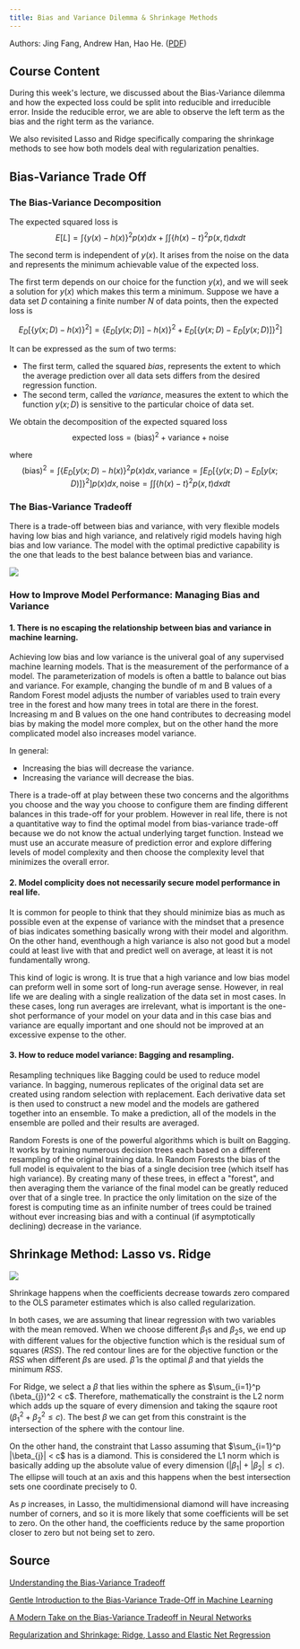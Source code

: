 ```yaml
---
title: Bias and Variance Dilemma & Shrinkage Methods
---
```


Authors: Jing Fang, Andrew Han, Hao He. ([PDF](../../static/a-05-bias-variance.pdf))

## Course Content

During this week's lecture, we discussed about the Bias-Variance dilemma and how the expected loss could be split into reducible and irreducible error. Inside the reducible error, we are able to observe the left term as the bias and the right term as the variance.

We also revisited Lasso and Ridge specifically comparing the shrinkage methods to see how both models deal with regularization penalties.

## Bias-Variance Trade Off

### The Bias-Variance Decomposition

The expected squared loss is $$E[L] = \int \{y(x) - h(x)\}^2p(x)dx + \int \int \{h(x) - t\}^2p(x,t)dxdt$$

The second term is independent of $y(x)$. It arises from the noise on the data and represents the minimum achievable value of the expected loss.

The first term depends on our choice for the function $y(x)$, and we will seek a solution for $y(x)$ which makes this term a minimum. Suppose we have a data set $D$ containing a finite number $N$ of data points, then the expected loss is 

$$E_D[\{y(x;D) - h(x)\}^2] = \{E_D[y(x;D)] - h(x)\}^2 + E_D[\{y(x;D) - E_D[y(x;D)]\}^2]$$ 

It can be expressed as the sum of two terms: 
- The first term, called the squared *bias*, represents the extent to which the average prediction over all data sets differs from the desired regression function. 
- The second term, called the *variance*, measures the extent to which the function $y(x;D)$ is sensitive to the particular choice of data set.

We obtain the decomposition of the expected squared loss
$$\mathrm{ expected\ loss = (bias)^2 + variance + noise }$$

where
$$\mathrm{(bias)}^2 = \int \{E_D[y(x;D) - h(x)\}^2p(x)dx, \mathrm{variance} = \int E_D[\{y(x;D) - E_D[y(x;D)]\}^2]p(x)dx, \mathrm{noise} = \int\int \{h(x) - t\}^2p(x,t)dxdt$$



### The Bias-Variance Tradeoff
There is a trade-off between bias and variance, with very flexible models having low bias and high variance, and relatively rigid models having high bias and low variance. The model with the optimal predictive capability is the one that leads to the best balance between bias and variance.

![](https://miro.medium.com/max/1482/1*WXi_7HIL3FKETFdfegcEmA.png)


### How to Improve Model Performance: Managing Bias and Variance

#### 1. There is no escaping the relationship between bias and variance in machine learning.

Achieving low bias and low variance is the univeral goal of any supervised machine learning models. That is the measurement of the performance of a model. The parameterization of models is often a battle to balance out bias and variance. For example, changing the bundle of m and B values of a Random Forest model adjusts the number of variables used to train every tree in the forest and how many trees in total are there in the forest. Increasing m and B values on the one hand contributes to decreasing model bias by making the model more complex, but on the other hand the more complicated model also increases model variance.  

In general:
 - Increasing the bias will decrease the variance.
 - Increasing the variance will decrease the bias.

There is a trade-off at play between these two concerns and the algorithms you choose and the way you choose to configure them are finding different balances in this trade-off for your problem. However in real life, there is not a quantitative way to find the optimal model from bias-variance trade-off because we do not know the actual underlying target function. Instead we must use an accurate measure of prediction error and explore differing levels of model complexity and then choose the complexity level that minimizes the overall error.

#### 2. Model complicity does not  necessarily secure model performance in real life.

It is common for people to think that they should minimize bias as much as possible even at the expense of variance with the mindset that a presence of bias indicates something basically wrong with their model and algorithm. On the other hand, eventhough a high variance is also not good but a model could at least live with that and predict well on average, at least it is not fundamentally wrong.  

This kind of logic is wrong. It is true that a high variance and low bias model can preform well in some sort of long-run average sense. However, in real life we are dealing with a single realization of the data set in most cases. In these cases, long run averages are irrelevant, what is important is the one-shot performance of your model on your data and in this case bias and variance are equally important and one should not be improved at an excessive expense to the other.

#### 3. How to reduce model variance: Bagging and resampling.

Resampling techniques like Bagging could be used to reduce model variance. In bagging, numerous replicates of the original data set are created using random selection with replacement. Each derivative data set is then used to construct a new model and the models are gathered together into an ensemble. To make a prediction, all of the models in the ensemble are polled and their results are averaged.

Random Forests is one of the powerful algorithms which is built on Bagging. It works by training numerous decision trees each based on a different resampling of the original training data. In Random Forests the bias of the full model is equivalent to the bias of a single decision tree (which itself has high variance). By creating many of these trees, in effect a "forest", and then averaging them the variance of the final model can be greatly reduced over that of a single tree. In practice the only limitation on the size of the forest is computing time as an infinite number of trees could be trained without ever increasing bias and with a continual (if asymptotically declining) decrease in the variance.

## Shrinkage Method: Lasso vs. Ridge

![](https://i.imgur.com/Yc8ECYg.gif)

Shrinkage happens when the coefficients decrease towards zero compared to the OLS parameter estimates which is also called regularization. 

In both cases, we are assuming that linear regression with two variables with the mean removed. When we choose different $\beta_1$s and $\beta_2$s, we end up with different values for the objective function which is the residual sum of squares ($RSS$). The red contour lines are for the objective function or the $RSS$ when different $\beta$s are used. $\hat{\beta}$ is the optimal $\beta$ and that yields the minimum $RSS$. 

For Ridge, we select a $\beta$ that lies within the sphere as $\sum_{i=1}^p (\beta_{j})^2 < c$. Therefore, mathematically the constraint is the L2 norm which adds up the square of every dimension and taking the sqaure root ($\beta_1^2 + \beta_2^2 \leq c$). The best $\beta$ we can get from this constraint is the intersection of the sphere with the contour line.

On the other hand, the constraint that Lasso assuming that $\sum_{i=1}^p |\beta_{j}| < c$ has is a diamond. This is considered the L1 norm which is basically adding up the absolute value of every dimension ($|\beta_1| + |\beta_2| \leq c$). The ellipse will touch at an axis and this happens when the best intersection sets one coordinate precisely to 0.

As $p$ increases, in Lasso, the multidimensional diamond will have increasing number of corners, and so it is more likely that some coefficients will be set to zero. On the other hand, the coefficients reduce by the same proportion closer to zero but not being set to zero.

## Source
[Understanding the Bias-Variance Tradeoff](http://scott.fortmann-roe.com/docs/BiasVariance.html)  

[Gentle Introduction to the Bias-Variance Trade-Off in Machine Learning](https://machinelearningmastery.com/gentle-introduction-to-the-bias-variance-trade-off-in-machine-learning/) 

[A Modern Take on the Bias-Variance Tradeoff in Neural Networks](https://openreview.net/pdf?id=HkgmzhC5F7) 

[Regularization and Shrinkage: Ridge, Lasso and Elastic Net Regression](https://www.datasklr.com/extensions-of-ols-regression/regularization-and-shrinkage-ridge-lasso-and-elastic-net-regression)
